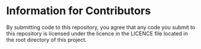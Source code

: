 # Information for Contributors
By submitting code to this repository, you agree that any code you submit to this repository is licensed under the licence in the LICENCE file located in the root directory of this project.
